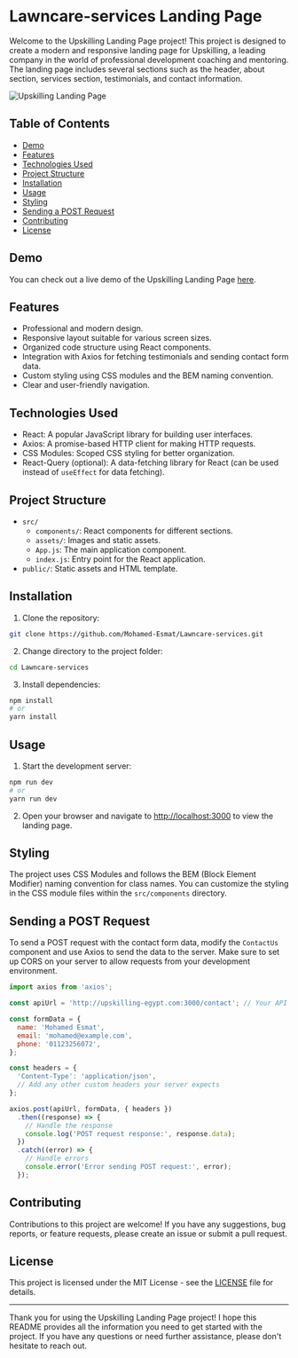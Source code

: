 # Lawncare-services Landing Page

Welcome to the Upskilling Landing Page project! This project is designed to create a modern and responsive landing page for Upskilling, a leading company in the world of professional development coaching and mentoring. The landing page includes several sections such as the header, about section, services section, testimonials, and contact information.

![Upskilling Landing Page](https://res.cloudinary.com/tawfeer/image/upload/v1697752507/Lawncare-services_pouwmv.png)

## Table of Contents

- [Demo](#demo)
- [Features](#features)
- [Technologies Used](#technologies-used)
- [Project Structure](#project-structure)
- [Installation](#installation)
- [Usage](#usage)
- [Styling](#styling)
- [Sending a POST Request](#sending-a-post-request)
- [Contributing](#contributing)
- [License](#license)

## Demo

You can check out a live demo of the Upskilling Landing Page [here](https://lawnservices-esmat.netlify.app).

## Features

- Professional and modern design.
- Responsive layout suitable for various screen sizes.
- Organized code structure using React components.
- Integration with Axios for fetching testimonials and sending contact form data.
- Custom styling using CSS modules and the BEM naming convention.
- Clear and user-friendly navigation.

## Technologies Used

- React: A popular JavaScript library for building user interfaces.
- Axios: A promise-based HTTP client for making HTTP requests.
- CSS Modules: Scoped CSS styling for better organization.
- React-Query (optional): A data-fetching library for React (can be used instead of `useEffect` for data fetching).

## Project Structure

- `src/`
  - `components/`: React components for different sections.
  - `assets/`: Images and static assets.
  - `App.js`: The main application component.
  - `index.js`: Entry point for the React application.
- `public/`: Static assets and HTML template.

## Installation

1. Clone the repository:

```bash
git clone https://github.com/Mohamed-Esmat/Lawncare-services.git
```

2. Change directory to the project folder:

```bash
cd Lawncare-services
```

3. Install dependencies:

```bash
npm install
# or
yarn install
```

## Usage

1. Start the development server:

```bash
npm run dev
# or
yarn run dev
```

2. Open your browser and navigate to [http://localhost:3000](http://localhost:3000) to view the landing page.

## Styling

The project uses CSS Modules and follows the BEM (Block Element Modifier) naming convention for class names. You can customize the styling in the CSS module files within the `src/components` directory.

## Sending a POST Request

To send a POST request with the contact form data, modify the `ContactUs` component and use Axios to send the data to the server. Make sure to set up CORS on your server to allow requests from your development environment.

```javascript
import axios from 'axios';

const apiUrl = 'http://upskilling-egypt.com:3000/contact'; // Your API endpoint

const formData = {
  name: 'Mohamed Esmat',
  email: 'mohamed@example.com',
  phone: '01123256072',
};

const headers = {
  'Content-Type': 'application/json',
  // Add any other custom headers your server expects
};

axios.post(apiUrl, formData, { headers })
  .then((response) => {
    // Handle the response
    console.log('POST request response:', response.data);
  })
  .catch((error) => {
    // Handle errors
    console.error('Error sending POST request:', error);
  });
```

## Contributing

Contributions to this project are welcome! If you have any suggestions, bug reports, or feature requests, please create an issue or submit a pull request.

## License

This project is licensed under the MIT License - see the [LICENSE](LICENSE) file for details.

---

Thank you for using the Upskilling Landing Page project! I hope this README provides all the information you need to get started with the project. If you have any questions or need further assistance, please don't hesitate to reach out.
